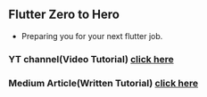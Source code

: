 ## Flutter Zero to Hero

- Preparing you for your next flutter job.

### YT channel(Video Tutorial) [click here](https://www.youtube.com/playlist?list=PLCv-5r6cBxV2fQMyoGnZYfnEHhDAHOhx3)

### Medium Article(Written Tutorial) [click here](https://hello-paulvin-flutterfairy.medium.com/list/flutterzerotohero-2f6a62e539b9)
